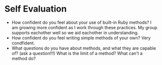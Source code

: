 # Self Evaluation

- How confident do you feel about your use of built-in Ruby methods?
I am growing more confident as I work through these practices. My group supports eachother well so we aid eachother in understanding.
- How confident do you feel writing simple methods of your own?
Very condfident.
- What questions do you have about methods, and what they are capable of? (ask a question!!!)
What is the limit of a method? What can't a method do?